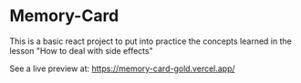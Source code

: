 # Memory-Card
This is a basic react project to put into practice the concepts learned in the lesson "How to deal with side effects"

See a live preview at: https://memory-card-gold.vercel.app/
